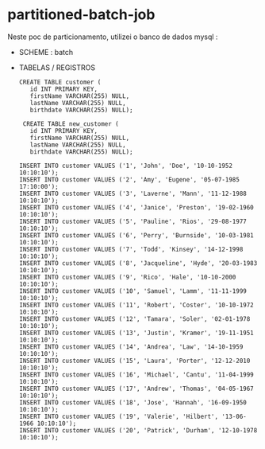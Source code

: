 # partitioned-batch-job

 Neste poc de particionamento, utilizei o banco de dados mysql :
   
   * SCHEME : batch
   * TABELAS / REGISTROS 
        
         CREATE TABLE customer (
            id INT PRIMARY KEY,
            firstName VARCHAR(255) NULL,
            lastName VARCHAR(255) NULL,
            birthdate VARCHAR(255) NULL);
         
          CREATE TABLE new_customer (
            id INT PRIMARY KEY,
            firstName VARCHAR(255) NULL,
            lastName VARCHAR(255) NULL,
            birthdate VARCHAR(255) NULL);
    
         INSERT INTO customer VALUES ('1', 'John', 'Doe', '10-10-1952 10:10:10');
         INSERT INTO customer VALUES ('2', 'Amy', 'Eugene', '05-07-1985 17:10:00');
         INSERT INTO customer VALUES ('3', 'Laverne', 'Mann', '11-12-1988 10:10:10');
         INSERT INTO customer VALUES ('4', 'Janice', 'Preston', '19-02-1960 10:10:10');
         INSERT INTO customer VALUES ('5', 'Pauline', 'Rios', '29-08-1977 10:10:10');
         INSERT INTO customer VALUES ('6', 'Perry', 'Burnside', '10-03-1981 10:10:10');
         INSERT INTO customer VALUES ('7', 'Todd', 'Kinsey', '14-12-1998 10:10:10');
         INSERT INTO customer VALUES ('8', 'Jacqueline', 'Hyde', '20-03-1983 10:10:10');
         INSERT INTO customer VALUES ('9', 'Rico', 'Hale', '10-10-2000 10:10:10');
         INSERT INTO customer VALUES ('10', 'Samuel', 'Lamm', '11-11-1999 10:10:10');
         INSERT INTO customer VALUES ('11', 'Robert', 'Coster', '10-10-1972 10:10:10');
         INSERT INTO customer VALUES ('12', 'Tamara', 'Soler', '02-01-1978 10:10:10');
         INSERT INTO customer VALUES ('13', 'Justin', 'Kramer', '19-11-1951 10:10:10');
         INSERT INTO customer VALUES ('14', 'Andrea', 'Law', '14-10-1959 10:10:10');
         INSERT INTO customer VALUES ('15', 'Laura', 'Porter', '12-12-2010 10:10:10');
         INSERT INTO customer VALUES ('16', 'Michael', 'Cantu', '11-04-1999 10:10:10');
         INSERT INTO customer VALUES ('17', 'Andrew', 'Thomas', '04-05-1967 10:10:10');
         INSERT INTO customer VALUES ('18', 'Jose', 'Hannah', '16-09-1950 10:10:10');
         INSERT INTO customer VALUES ('19', 'Valerie', 'Hilbert', '13-06-1966 10:10:10');
         INSERT INTO customer VALUES ('20', 'Patrick', 'Durham', '12-10-1978 10:10:10');